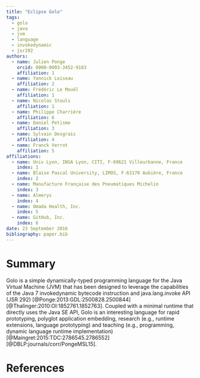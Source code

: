 ```yaml
---
title: "Eclipse Golo"
tags:
  - golo
  - java
  - jvm
  - language
  - invokedynamic
  - jsr292
authors:
  - name: Julien Ponge
    orcid: 0000-0003-3452-9183
    affiliation: 1
  - name: Yannick Loiseau
    affiliation: 2
  - name: Frédéric Le Mouël
    affiliation: 1
  - name: Nicolas Stouls
    affiliation: 1
  - name: Philippe Charrière
    affiliation: 6
  - name: Daniel Petisme
    affiliation: 3
  - name: Sylvain Desgrais
    affiliation: 4
  - name: Franck Verrot
    affiliation: 5
affiliations:
  - name: Univ Lyon, INSA Lyon, CITI, F-69621 Villeurbanne, France
    index: 1
  - name: Blaise Pascal University, LIMOS, F-63170 Aubière, France
    index: 2
  - name: Manufacture Française des Pneumatiques Michelin
    index: 3
  - name: Almerys
    index: 4
  - name: Omada Health, Inc.
    index: 5
  - name: GitHub, Inc.
    index: 6
date: 23 September 2016
bibliography: paper.bib
---
```


# Summary

Golo is a simple dynamically-typed programming language for the Java Virtual Machine (JVM) that has
been designed to leverage the capabilities of the Java 7 invokedynamic bytecode instruction and
java.lang.invoke API (JSR 292) [@Ponge:2013:GDL:2500828.2500844] [@Thalinger:2010:OI:1852761.1852763]. Coupled with a minimal runtime that directly uses the Java SE API,
Golo is an interesting language for rapid prototyping, polyglot application embedding, research
(e.g., runtime extensions, language prototyping) and teaching (e.g., programming, dynamic language
runtime implementation) [@Maingret:2015:TDC:2786545.2786552] [@DBLP:journals/corr/PongeMSL15].

# References
